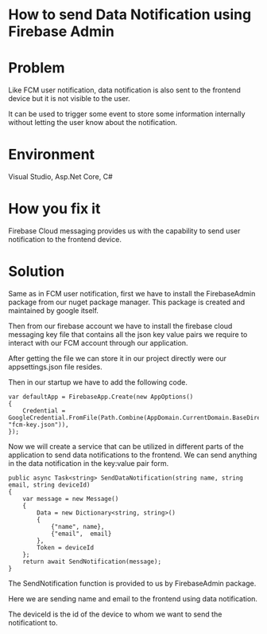 # How to send Data Notification using Firebase Admin

# Problem
Like FCM user notification, data notification is also sent to the frontend device but it is not visible to the user. 

It can be used to trigger some event to store some information internally without letting the user know about the notification.

# Environment
Visual Studio, Asp.Net Core, C#

# How you fix it
Firebase Cloud messaging provides us with the capability to send user notification to the frontend device.

# Solution
Same as in FCM user notification, first we have to install the FirebaseAdmin package from our nuget package manager.
This package is created and maintained by google itself.

Then from our firebase account we have to install the firebase cloud messaging key file that contains all the json key value pairs we require to interact with our FCM account through our application.

After getting the file we can store it in our project directly were our appsettings.json file resides.

Then in our startup we have to add the following code.
```
var defaultApp = FirebaseApp.Create(new AppOptions()
{
    Credential = GoogleCredential.FromFile(Path.Combine(AppDomain.CurrentDomain.BaseDirectory, "fcm-key.json")),
});
```

Now we will create a service that can be utilized in different parts of the application to send data notifications to the frontend.
We can send anything in the data notification in the key:value pair form.
```
public async Task<string> SendDataNotification(string name, string email, string deviceId)
{
    var message = new Message()
    {
        Data = new Dictionary<string, string>()
        {
            {"name", name},
            {"email",  email}
        },
        Token = deviceId
    };
    return await SendNotification(message);
}
```
The SendNotification function is provided to us by FirebaseAdmin package.

Here we are sending name and email to the frontend using data notification.

The deviceId is the id of the device to whom we want to send the notificationt to.
